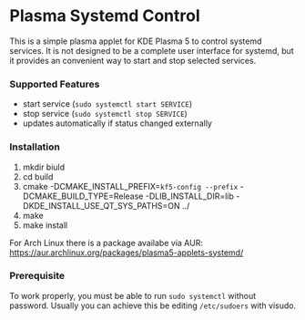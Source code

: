 # Plasma Systemd Control

This is a simple plasma applet for KDE Plasma 5 to control systemd services. It is not designed to be a complete user interface for systemd, but it provides an convenient way to start and stop selected services. 

### Supported Features
* start service (`sudo systemctl start SERVICE`)
* stop service (`sudo systemctl stop SERVICE`)
* updates automatically if status changed externally

### Installation
1. mkdir biuld
2. cd build
3. cmake -DCMAKE_INSTALL_PREFIX=`kf5-config --prefix` -DCMAKE_BUILD_TYPE=Release -DLIB_INSTALL_DIR=lib -DKDE_INSTALL_USE_QT_SYS_PATHS=ON ../
4. make
5. make install

For Arch Linux there is a package availabe via AUR: https://aur.archlinux.org/packages/plasma5-applets-systemd/

### Prerequisite

To work properly, you must be able to run `sudo systemctl` without password. Usually you can achieve this be editing `/etc/sudoers` with visudo. 

